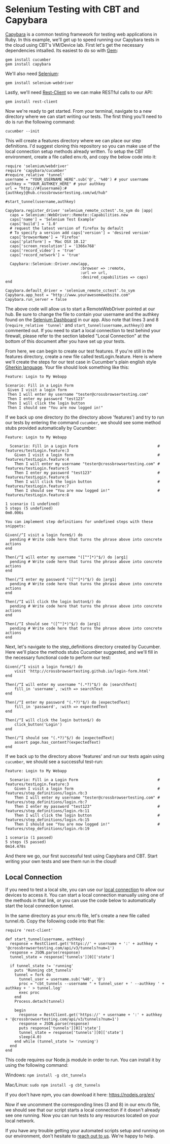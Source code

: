 # Selenium Testing with CBT and Capybara

[Capybara](https://github.com/teamcapybara/capybara) is a common testing framework for testing web applications in Ruby. In this example, we'll get up to speed running our Capybara tests in the cloud using CBT's VM/Device lab. First let's get the necessary dependencies intsalled. Its easiest to do so with [Gem](https://rubygems.org/):

```
gem install cucumber
gem install capybara
```

We'll also need [Selenium](http://www.seleniumhq.org/):

```
gem install selenium-webdriver
```

Lastly, we'll need [Rest-Client](https://github.com/rest-client/rest-client) so we can make RESTful calls to our API:

```
gem install rest-client
```

Now we're ready to get started. From your terminal, navigate to a new directory where we can start writing our tests. The first thing you'll need to do is run the following command:

```
cucumber --init
```

This will create a features directory where we can place our step definitions. I'd suggest cloning this repository so you can make use of the local connection setup methods already written. To setup the CBT environment, create a file called env.rb, and copy the below code into it:

```
require 'selenium/webdriver'
require 'capybara/cucumber'
#require_relative 'tunnel'
username = "YOUR_USERNAME_HERE".sub('@', '%40') # your username
authkey = "YOUR_AUTHKEY_HERE" # your authkey
url = "http://#{username}:#{authkey}@hub.crossbrowsertesting.com/wd/hub"

#start_tunnel(username,authkey)

Capybara.register_driver 'selenium_remote_cctest'.to_sym do |app|
  caps = Selenium::WebDriver::Remote::Capabilities.new
  caps['name'] = 'Selenium Test Example'
  caps['build'] = '1.0'
  # request the latest version of firefox by default
  # To specify a version add caps['version'] = 'desired version'
  caps['browserName'] = 'Firefox'
  caps['platform'] = 'Mac OSX 10.12'
  caps['screen_resolution'] = '1366x768'
  caps['record_video'] = 'true'
  caps['record_network'] = 'true'   

  Capybara::Selenium::Driver.new(app,
                                 :browser => :remote,
                                 :url => url,
                                 :desired_capabilities => caps)
end

Capybara.default_driver = 'selenium_remote_cctest'.to_sym
Capybara.app_host = "http://www.yourawesomewebsite.com"
Capybara.run_server = false
```

The above code will allow us to start a RemoteWebDriver pointed at our hub. Be sure to change the file to contain your username and the authkey found on the [Selenium Dashboard](https://app.crossbrowsertesting.com/selenium/run) in our app. 
Also note that lines 3 and 8 (`require_relative 'tunnel'` and `start_tunnel(username,authkey)`) are commented out. If you need to start a local connection to test behind your firewall, please refer to the section labeled "Local Connection" at the bottom of this document after you have set up your tests.

From here, we can begin to create our test features. If you're still in the features directory, create a new file called testLogin.feature. Here is where we'll create the steps for our test case in Cucumber's plain english style [Gherkin language](https://github.com/cucumber/cucumber/wiki/Gherkin). Your file should look something like this:

```
Feature: Login to My Webapp
 
Scenario: Fill in a Login Form        
 Given I visit a login form
 Then I will enter my username "tester@crossbrowsertesting.com"
 Then I enter my password "test123"
 Then I will click the login button
 Then I should see "You are now logged in!"
```

If we back up one directory (to the directory above 'features') and try to run our tests by entering the command `cucumber`, we should see some method stubs provided automatically by Cucumber:

```
Feature: Login to My Webapp

  Scenario: Fill in a Login Form                                   # features/testLogin.feature:3
    Given I visit a login form                                     # features/testLogin.feature:4
    Then I will enter my username "tester@crossbrowsertesting.com" # features/testLogin.feature:5
    Then I enter my password "test123"                             # features/testLogin.feature:6
    Then I will click the login button                             # features/testLogin.feature:7
    Then I should see "You are now logged in!"                     # features/testLogin.feature:8

1 scenario (1 undefined)
5 steps (5 undefined)
0m0.006s

You can implement step definitions for undefined steps with these snippets:

Given(/^I visit a login form$/) do
  pending # Write code here that turns the phrase above into concrete actions
end

Then(/^I will enter my username "([^"]*)"$/) do |arg1|
  pending # Write code here that turns the phrase above into concrete actions
end

Then(/^I enter my password "([^"]*)"$/) do |arg1|
  pending # Write code here that turns the phrase above into concrete actions
end

Then(/^I will click the login button$/) do
  pending # Write code here that turns the phrase above into concrete actions
end

Then(/^I should see "([^"]*)"$/) do |arg1|
  pending # Write code here that turns the phrase above into concrete actions
end
```

Next, let's navigate to the step_definitions directory created by Cucumber. Here we'll place the methods stubs Cucumber suggested, and we'll fill in the necessary functional code to perform our test:

```
Given(/^I visit a login form$/) do
    visit 'http://crossbrowsertesting.github.io/login-form.html'
end

Then(/^I will enter my username "(.*?)"$/) do |searchText|
    fill_in 'username', :with => searchText
end

Then(/^I enter my password "(.*?)"$/) do |expectedText|
    fill_in 'password', :with => expectedText
end

Then(/^I will click the login button$/) do
    click_button('Login')
end

Then(/^I should see "(.*?)"$/) do |expectedText|
    assert page.has_content?(expectedText)
end
```

If we back up to the directory above 'features' and run our tests again using `cucumber`, we should see a successful test-run:

```
Feature: Login to My Webapp

  Scenario: Fill in a Login Form                                   # features/testLogin.feature:3
    Given I visit a login form                                     # features/step_definitions/login.rb:3
    Then I will enter my username "tester@crossbrowsertesting.com" # features/step_definitions/login.rb:7
    Then I enter my password "test123"                             # features/step_definitions/login.rb:11
    Then I will click the login button                             # features/step_definitions/login.rb:15
    Then I should see "You are now logged in!"                     # features/step_definitions/login.rb:19

1 scenario (1 passed)
5 steps (5 passed)
0m14.478s
```

And there we go, our first successful test using Capybara and CBT. Start writing your own tests and see them run in the cloud!

## Local Connection

If you need to test a local site, you can use our [local connection](https://help.crossbrowsertesting.com/local-connection/general/local-tunnel-overview/) to allow our devices to access it. You can start a local connection manually using one of the methods in that link, or you can use the code below to automatically start the local connection tunnel.

In the same directory as your env.rb file, let's create a new file called tunnel.rb. Copy the following code into that file:

```
require 'rest-client'

def start_tunnel(username, authkey)
  response = RestClient.get('https://' + username + ':' + authkey + '@crossbrowsertesting.com/api/v3/tunnels?num=1')
  response = JSON.parse(response)
  tunnel_state = response['tunnels'][0]['state']

  if tunnel_state != 'running'
    puts 'Running cbt_tunnels'
    tunnel = fork do
      tunnel_user = username.sub('%40', '@')
      proc = "cbt_tunnels --username " + tunnel_user + ' --authkey ' + authkey + ' > tunnel.log'
      exec proc
    end
    Process.detach(tunnel)

    begin
      response = RestClient.get('https://' + username + ':' + authkey + '@crossbrowsertesting.com/api/v3/tunnels?num=1')
      response = JSON.parse(response)
      puts response['tunnels'][0]['state']
      tunnel_state = response['tunnels'][0]['state']
      sleep(4.0)
    end while (tunnel_state != 'running')
  end 
end
```
This code requires our Node.js module in order to run. You can install it by using the following command:

Windows: `npm install -g cbt_tunnels`

Mac/Linux: `sudo npm install -g cbt_tunnels`

If you don't have npm, you can download it here: https://nodejs.org/en/

Now if we uncomment the corresponding lines (3 and 8) in our env.rb file, we should see that our script starts a local connection if it doesn't already see one running. Now you can run tests to any resources located on your local network.

If you have any trouble getting your automated scripts setup and running on our environment, don't hesitate to [reach out to us](mailto:support@crossbrowsertesting.com). We're happy to help. 

